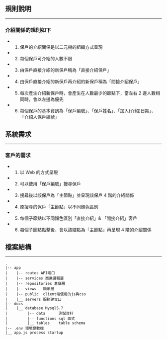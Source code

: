 ## 規則說明

---

### 介紹關係的規則如下

- 1. 保戶的介紹關係是以二元樹的組織方式呈現
- 2. 每個保戶可介紹的人數不限
- 3. 由保戶直接介紹的新保戶稱為「直接介紹保戶」
- 4. 由保戶直接介紹的新保戶再介紹的新保戶稱為「間接介紹保戶」
- 5. 每次產生介紹新保戶時，會產生在人數最少的節點下，當左右 2 邊人數相同時，會以左邊為優先
- 6. 每個保戶的基本資訊為「保戶編號」、「保戶姓名」、「加入(介紹)日期」、「介紹人保戶編號」

## 系統需求

---

### 客戶的需求

- 1. 以 Web 的方式呈現
- 2. 可以使用「保戶編號」搜尋保戶
- 3. 搜尋後以該保戶為「主節點」並呈現該保戶 4 階的介紹關係
- 4. 原搜尋的保戶「主節點」以不同顏色區別
- 5. 每個子節點以不同顏色區別「直接介紹」& 「間接介紹」客戶
- 6. 每個子節點點擊後，會以該結點為「主節點」再呈現 4 階的介紹關係

## 檔案結構

---

```
.
|-- app
|    |-- routes API端口
|    |-- services 商業邏輯層
|    |-- repositories 倉儲層
|    |-- views   顯示層
|    |-- public  client端使用的js與css
|    |__ servers 服務建立口
|-- docs
|    |__ database Mysql5.7
|         |-- data      測試資料
|         |-- functions sql 函式
|         |__ tables    table schema
|-- .env 環境變數檔
|__ app.js process startup
```




